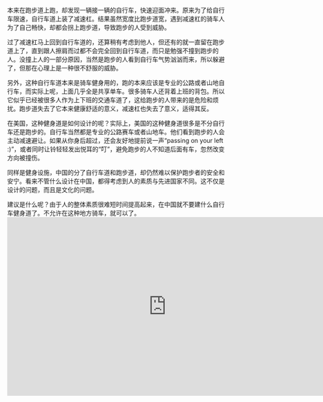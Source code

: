 本来在跑步道上跑，却发现一辆接一辆的自行车，快速迎面冲来。原来为了给自行车限速，自行车道上装了减速杠。结果虽然宽度比跑步道宽，遇到减速杠的骑车人为了自己畅快，却都会拐上跑步道，导致跑步的人受到威胁。

过了减速杠马上回到自行车道的，还算稍有考虑到他人，但还有的就一直留在跑步道上了，直到跟人擦肩而过都不会完全回到自行车道，而只是勉强不撞到跑步的人。没撞上人的一部分原因，当然是跑步的人看到自行车气势汹汹而来，所以躲避了，但那在心理上是一种很不舒服的威胁。

另外，这种自行车道本来是骑车健身用的，跑的本来应该是专业的公路或者山地自行车，而实际上呢，上面几乎全是共享单车。很多骑车人还背着上班的背包。所以它似乎已经被很多人作为上下班的交通车道了，这给跑步的人带来的是危险和烦扰。跑步道失去了它本来健康舒适的意义，减速杠也失去了意义，适得其反。

在美国，这种健身道是如何设计的呢？实际上，美国的这种健身道很多是不分自行车还是跑步的。自行车当然都是专业的公路赛车或者山地车。他们看到跑步的人会主动减速避让。如果从你身后超过，还会友好地提前说一声“passing on your left :)”，或者同时让铃轻轻发出悦耳的“叮”，避免跑步的人不知道后面有车，忽然改变方向被撞伤。

同样是健身设施，中国的分了自行车道和跑步道，却仍然难以保护跑步者的安全和安宁。看来不管什么设计在中国，都得考虑到人的素质与先进国家不同。这不仅是设计的问题，而且是文化的问题。

建议是什么呢？由于人的整体素质很难短时间提高起来，在中国就不要建什么自行车健身道了。不允许在这种地方骑车，就可以了。<iframe width="736" height="414" src="https://video.wordpress.com/embed/0SXZTiU6?hd=0&amp;autoPlay=0&amp;permalink=0&amp;loop=0" frameborder="0" allowfullscreen=""></iframe>
